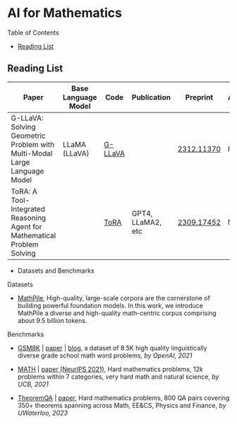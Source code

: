# AI for Mathematics

Table of Contents

- [Reading List](#reading-list)

## Reading List

| Paper                                                                    | Base Language Model | Code                                        | Publication | Preprint                                    | Affiliation |
| ------------------------------------------------------------------------ | ------------------- | ------------------------------------------- | ----------- | ------------------------------------------- | ----------- |
| G-LLaVA: Solving Geometric Problem with Multi-Modal Large Language Model | LLaMA (LLaVA)       | [G-LLaVA](https://github.com/pipilurj/G-LLaVA) |             | [2312.11370](https://arxiv.org/abs/2312.11370) | HUAWEI      |
|   ToRA: A Tool-Integrated Reasoning Agent for Mathematical Problem Solving                                                                       |                     |                         [ToRA](https://github.com/microsoft/ToRA)                    |    GPT4, LLaMA2, etc         |                           [2309.17452](https://arxiv.org/abs/2309.17452)                  |          Microsoft   |


- Datasets and Benchmarks

Datasets

- [MathPile](https://github.com/GAIR-NLP/MathPile), High-quality, large-scale corpora are the cornerstone of building powerful foundation models. In this work, we introduce MathPile a diverse and high-quality math-centric corpus comprising about 9.5 billion tokens.

Benchmarks

- [GSM8K](https://github.com/openai/grade-school-math) | [paper](https://arxiv.org/abs/2110.14168) | [blog](https://openai.com/blog/grade-school-math/), a dataset of 8.5K high quality linguistically diverse grade school math word problems, *by OpenAI, 2021*

- [MATH](https://github.com/hendrycks/math) | [paper (NeurIPS 2021)](https://arxiv.org/abs/2103.03874), Hard mathematics problems, 12k problems within 7 categories, very hard math and natural science, *by UCB, 2021*


- [TheoremQA](https://github.com/wenhuchen/TheoremQA) | [paper](https://arxiv.org/abs/2305.12524), Hard mathematics problems, 800 QA pairs covering 350+ theorems spanning across Math, EE&CS, Physics and Finance, *by UWaterloo, 2023*